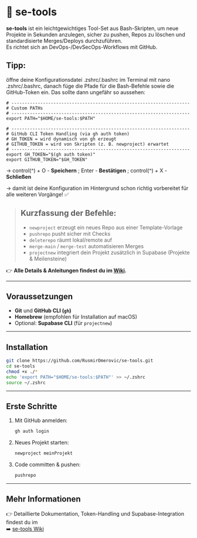 # 🧰 se-tools

**se-tools** ist ein leichtgewichtiges Tool-Set aus Bash-Skripten, um neue Projekte in Sekunden anzulegen, sicher zu pushen, Repos zu löschen und standardisierte Merges/Deploys durchzuführen.  
Es richtet sich an DevOps-/DevSecOps-Workflows mit GitHub.

## Tipp:
öffne deine Konfigurationsdatei .zshrc/.bashrc im Terminal mit nano .zshrc/.bashrc, danach füge die Pfade für die Bash-Befehle sowie die 
GitHub-Token ein. 
Das sollte dann ungefähr so aussehen: 
```
# --------------------------------------------------------------------
# Custom PATHs
# --------------------------------------------------------------------
export PATH="$HOME/se-tools:$PATH"

# --------------------------------------------------------------------
# GitHub CLI Token Handling (via gh auth token)
# GH_TOKEN = wird dynamisch von gh erzeugt
# GITHUB_TOKEN = wird von Skripten (z. B. newproject) erwartet
# --------------------------------------------------------------------
export GH_TOKEN="$(gh auth token)"
export GITHUB_TOKEN="$GH_TOKEN"
```
-> control(^) + O - **Speichern** ; Enter - **Bestätigen** ; control(^) + X - **Schließen**


-> damit ist deine Konfiguration im Hintergrund schon richtig vorbereitet für alle weiteren Vorgänge! ✅



> ## Kurzfassung der Befehle:  
> - `newproject` erzeugt ein neues Repo aus einer Template-Vorlage  
> - `pushrepo` pusht sicher mit Checks  
> - `deleterepo` räumt lokal/remote auf  
> - `merge-main` / `merge-test` automatisieren Merges  
> - `projectnew` integriert dein Projekt zusätzlich in Supabase (Projekte & Meilensteine)  

👉 **Alle Details & Anleitungen findest du im [Wiki](https://github.com/RusmirOmerovic/se-tools/wiki).**


---

## Voraussetzungen

- **Git** und **GitHub CLI (`gh`)**  
- **Homebrew** (empfohlen für Installation auf macOS)  
- Optional: **Supabase CLI** (für `projectnew`)  

---

## Installation

```bash
git clone https://github.com/RusmirOmerovic/se-tools.git
cd se-tools
chmod +x ./*
echo 'export PATH="$HOME/se-tools:$PATH"' >> ~/.zshrc
source ~/.zshrc
```

---

## Erste Schritte

1. Mit GitHub anmelden:
   ```bash
   gh auth login
   ```

2. Neues Projekt starten:
   ```bash
   newproject meinProjekt
   ```

3. Code committen & pushen:
   ```bash
   pushrepo
   ```

---

## Mehr Informationen

👉 Detaillierte Dokumentation, Token-Handling und Supabase-Integration findest du im  
➡️ [se-tools Wiki](https://github.com/RusmirOmerovic/se-tools/wiki)
